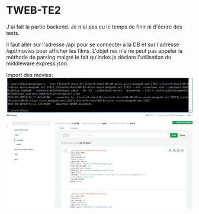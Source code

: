 # TWEB-TE2
J'ai fait la partie backend. Je n'ai pas eu le temps de finir ni d'écrire des tests.

Il faut aller sur l'adresse /api pour se connecter à la DB et sur l'adresse /api/movies pour afficher les films. L'objet res n'a ne peut pas appeler la méthode de parsing malgré le fait qu'index.js déclare l'utilisation du middleware express.json.

Import des movies:
![alt text](img-readme/terminal-doc-import-ok.JPG)
![alt text](img-readme/atlas-doc-import-ok.JPG)
